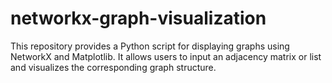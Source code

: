 # networkx-graph-visualization
This repository provides a Python script for displaying graphs using NetworkX and Matplotlib. It allows users to input an adjacency matrix or list and visualizes the corresponding graph structure.
